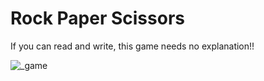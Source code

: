 # Rock Paper Scissors

If you can read and write, this game needs no explanation!!


![_game](https://user-images.githubusercontent.com/43343453/218265826-e10480ae-726f-4e28-9d33-d740403e41b6.png)
